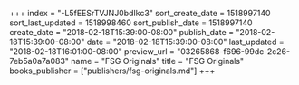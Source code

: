 +++
index = "-L5fEESrTVJNJ0bdIkc3"
sort_create_date = 1518997140
sort_last_updated = 1518998460
sort_publish_date = 1518997140
create_date = "2018-02-18T15:39:00-08:00"
publish_date = "2018-02-18T15:39:00-08:00"
date = "2018-02-18T15:39:00-08:00"
last_updated = "2018-02-18T16:01:00-08:00"
preview_url = "03265868-f696-99dc-2c26-7eb5a0a7a083"
name = "FSG Originals"
title = "FSG Originals"
books_publisher = ["publishers/fsg-originals.md"]
+++
